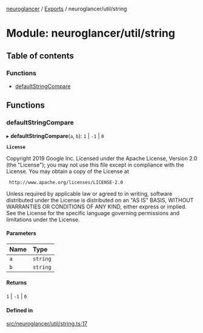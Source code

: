 [neuroglancer](../README.md) / [Exports](../modules.md) / neuroglancer/util/string

# Module: neuroglancer/util/string

## Table of contents

### Functions

- [defaultStringCompare](neuroglancer_util_string.md#defaultstringcompare)

## Functions

### defaultStringCompare

▸ **defaultStringCompare**(`a`, `b`): ``1`` \| ``-1`` \| ``0``

**`License`**

Copyright 2019 Google Inc.
Licensed under the Apache License, Version 2.0 (the "License");
you may not use this file except in compliance with the License.
You may obtain a copy of the License at

     http://www.apache.org/licenses/LICENSE-2.0

Unless required by applicable law or agreed to in writing, software
distributed under the License is distributed on an "AS IS" BASIS,
WITHOUT WARRANTIES OR CONDITIONS OF ANY KIND, either express or implied.
See the License for the specific language governing permissions and
limitations under the License.

#### Parameters

| Name | Type |
| :------ | :------ |
| `a` | `string` |
| `b` | `string` |

#### Returns

``1`` \| ``-1`` \| ``0``

#### Defined in

[src/neuroglancer/util/string.ts:17](https://github.com/ActiveBrainAtlas2/neuroglancer/blob/91617476/src/neuroglancer/util/string.ts#L17)

